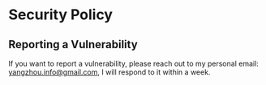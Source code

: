 # Security Policy

## Reporting a Vulnerability

If you want to report a vulnerability, please reach out to my personal email: <yangzhou.info@gmail.com>, I will respond to it within a week.
